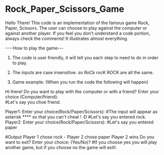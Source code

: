 # Rock_Paper_Scissors_Game
Hello There!
This code is an implementation of the famous game Rock, Paper, Scissors.
The user can choose to play against the computer or against another player.
If you feel you don't understand a code portion, always check the comments! It illustrates almost everything.

----How to play the game---
1) The code is user friendly, it will tell you each step to need to do in order to play.
2) The inputs are case insensitive. so RoCk rocK ROCK are all the same.

2) Game example: (When you run the code the following will happen)

Hi there! Do you want to play with the computer or with a friend?
Enter your choice (Computer/friend): <Your choice>  
#Let's say you choe friend.
  
Player1: Enter your choice(Rock/Paper/Scissors): <Your choice>
#The input will appear as asterisk **** so that you can't cheat ! :D
#Let's say you entered rock.
Player2: Enter your choice(Rock/Paper/Scissors): <Your choice>
#Let's say you entered paper
  
#Output
Player 1 chose rock - Player 2 chose paper
Player 2 wins
Do you want to exit?
Enter your choice: (Yes/No)? <Your choice>
#If you choose yes you will play another game, but if you choose no the game will exit!.
  


 

